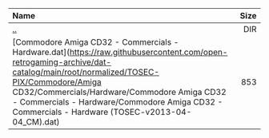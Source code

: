 |Name|Size|
|:---|---:|
|[..](../index.html)|DIR|
|[Commodore Amiga CD32 - Commercials - Hardware.dat](https://raw.githubusercontent.com/open-retrogaming-archive/dat-catalog/main/root/normalized/TOSEC-PIX/Commodore/Amiga CD32/Commercials/Hardware/Commodore Amiga CD32 - Commercials - Hardware/Commodore Amiga CD32 - Commercials - Hardware (TOSEC-v2013-04-04_CM).dat)|853|
